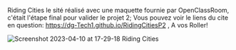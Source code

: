 Riding Cities le sité réalisé avec une maquette fournie par OpenClassRoom, c'était l'étape final pour valider le projet 2;
Vous pouvez voir le liens du cite en question: https://dg-Tech1.github.io/RidingCitiesP2 , A vos Roller!

![Screenshot 2023-04-10 at 17-29-18 Riding Cities](https://dg-tech1.github.io/RidingCitiesP2/)
